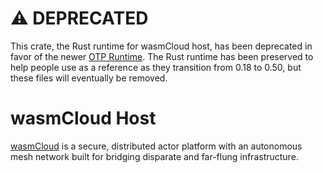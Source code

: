 # ⚠️ DEPRECATED
This crate, the Rust runtime for wasmCloud host, has been deprecated in favor of the newer [OTP Runtime](https://github.com/wasmCloud/wasmcloud-otp). The Rust runtime has been preserved to help people use as a reference as they transition from 0.18 to 0.50, but these files will eventually be removed.

# wasmCloud Host

[wasmCloud](https://wasmcloud.com) is a secure, distributed actor platform with an autonomous mesh network built
for bridging disparate and far-flung infrastructure.
